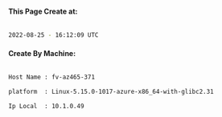 
   
#### This Page Create at:

```bash

2022-08-25 - 16:12:09 UTC

```

#### Create By Machine:

```bash

Host Name : fv-az465-371

platform  : Linux-5.15.0-1017-azure-x86_64-with-glibc2.31

Ip Local  : 10.1.0.49

```

